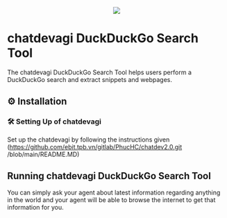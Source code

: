 <p align=center>
<a href="https://chatdevagi.co"><img src=https://chatdevagi.co/wp-content/uploads/2023/05/chatdevagi_icon.png></a>
</p>

# chatdevagi DuckDuckGo Search Tool

The chatdevagi DuckDuckGo Search Tool helps users perform a DuckDuckGo search and extract snippets and webpages.

## ⚙️ Installation

### 🛠 **Setting Up of chatdevagi**

Set up the chatdevagi by following the instructions given (https://github.com/ebit.tpb.vn/gitlab/PhucHC/chatdev2.0.git /blob/main/README.MD)

## Running chatdevagi DuckDuckGo Search Tool

You can simply ask your agent about latest information regarding anything in the world and your agent will be able to browse the internet to get that information for you.
